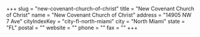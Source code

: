 +++
slug = "new-covenant-church-of-christ"
title = "New Covenant Church of Christ"
name = "New Covenant Church of Christ"
address = "14905 NW 7 Ave"
cityIndexKey = "city-fl-north-miami"
city = "North Miami"
state = "FL"
postal = ""
website = ""
phone = ""
fax = ""
+++
